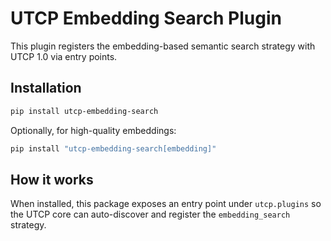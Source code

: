 # UTCP Embedding Search Plugin

This plugin registers the embedding-based semantic search strategy with UTCP 1.0 via entry points.

## Installation

```bash
pip install utcp-embedding-search
```

Optionally, for high-quality embeddings:

```bash
pip install "utcp-embedding-search[embedding]"
```

## How it works

When installed, this package exposes an entry point under `utcp.plugins` so the UTCP core can auto-discover and register the `embedding_search` strategy.

